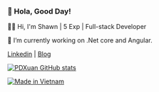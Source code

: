 ### 👋 Hola, Good Day!

👨‍💻 Hi, I'm Shawn | 5 Exp | Full-stack Developer

🔭 I’m currently working on .Net core and Angular.

[Linkedin](linkedin.com/in/pdxuan-shawn) | [Blog]([https://tutv.dev](https://www.devwithshawn.com/))

[![PDXuan GitHub stats](https://github-readme-stats.vercel.app/api?username=pdxuan&count_private=true&show_icons=true&theme=dracula)](https://github.com/pdxuan)

[![Made in Vietnam](https://raw.githubusercontent.com/webuild-community/badge/master/svg/made.svg)](https://www.devwithshawn.com/about)
